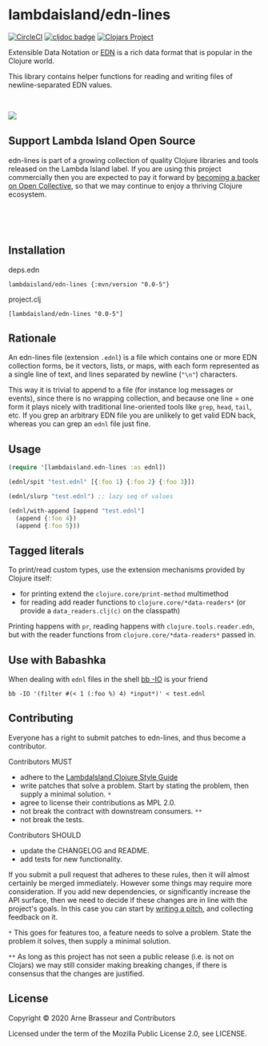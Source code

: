 # lambdaisland/edn-lines

<!-- badges -->
[![CircleCI](https://circleci.com/gh/lambdaisland/edn-lines.svg?style=svg)](https://circleci.com/gh/lambdaisland/edn-lines) [![cljdoc badge](https://cljdoc.org/badge/lambdaisland/edn-lines)](https://cljdoc.org/d/lambdaisland/edn-lines) [![Clojars Project](https://img.shields.io/clojars/v/lambdaisland/edn-lines.svg)](https://clojars.org/lambdaisland/edn-lines)
<!-- /badges -->

Extensible Data Notation or [EDN](https://github.com/edn-format/edn) is a rich
data format that is popular in the Clojure world.

This library contains helper functions for reading and writing files of newline-separated EDN values.

<!-- opencollective -->

&nbsp;

<img align="left" src="https://github.com/lambdaisland/open-source/raw/master/artwork/lighthouse_readme.png">

&nbsp;

## Support Lambda Island Open Source

edn-lines is part of a growing collection of quality Clojure libraries and
tools released on the Lambda Island label. If you are using this project
commercially then you are expected to pay it forward by
[becoming a backer on Open Collective](http://opencollective.com/lambda-island#section-contribute),
so that we may continue to enjoy a thriving Clojure ecosystem.

&nbsp;

&nbsp;

<!-- /opencollective -->

## Installation

deps.edn

```
lambdaisland/edn-lines {:mvn/version "0.0-5"}
```

project.clj

```
[lambdaisland/edn-lines "0.0-5"]
```

## Rationale

An edn-lines file (extension `.ednl`) is a file which contains one or more EDN
collection forms, be it vectors, lists, or maps, with each form represented as a
single line of text, and lines separated by newline (`"\n"`) characters.

This way it is trivial to append to a file (for instance log messages or
events), since there is no wrapping collection, and because one line = one form
it plays nicely with traditional line-oriented tools like `grep`, `head`,
`tail`, etc. If you grep an arbitrary EDN file you are unlikely to get valid EDN
back, whereas you can grep an `ednl` file just fine.

## Usage

``` clojure
(require '[lambdaisland.edn-lines :as ednl])

(ednl/spit "test.ednl" [{:foo 1} {:foo 2} {:foo 3}])

(ednl/slurp "test.ednl") ;; lazy seq of values

(ednl/with-append [append "test.ednl"]
  (append {:foo 4})
  (append {:foo 5}))
```

## Tagged literals

To print/read custom types, use the extension mechanisms provided by Clojure
itself:

- for printing extend the `clojure.core/print-method` multimethod
- for reading add reader functions to `clojure.core/*data-readers*` (or provide a
  `data_readers.clj(c)` on the classpath)

Printing happens with `pr`, reading happens with `clojure.tools.reader.edn`, but
with the reader functions from `clojure.core/*data-readers*` passed in.

## Use with Babashka

When dealing with `ednl` files in the shell [bb
-IO](https://github.com/borkdude/babashka) is your friend


```
bb -IO '(filter #(< 1 (:foo %) 4) *input*)' < test.ednl
```

<!-- contributing -->
## Contributing

Everyone has a right to submit patches to edn-lines, and thus become a contributor.

Contributors MUST

- adhere to the [LambdaIsland Clojure Style Guide](https://nextjournal.com/lambdaisland/clojure-style-guide)
- write patches that solve a problem. Start by stating the problem, then supply a minimal solution. `*`
- agree to license their contributions as MPL 2.0.
- not break the contract with downstream consumers. `**`
- not break the tests.

Contributors SHOULD

- update the CHANGELOG and README.
- add tests for new functionality.

If you submit a pull request that adheres to these rules, then it will almost
certainly be merged immediately. However some things may require more
consideration. If you add new dependencies, or significantly increase the API
surface, then we need to decide if these changes are in line with the project's
goals. In this case you can start by [writing a pitch](https://nextjournal.com/lambdaisland/pitch-template),
and collecting feedback on it.

`*` This goes for features too, a feature needs to solve a problem. State the problem it solves, then supply a minimal solution.

`**` As long as this project has not seen a public release (i.e. is not on Clojars)
we may still consider making breaking changes, if there is consensus that the
changes are justified.
<!-- /contributing -->

<!-- license -->
## License

Copyright &copy; 2020 Arne Brasseur and Contributors

Licensed under the term of the Mozilla Public License 2.0, see LICENSE.
<!-- /license -->